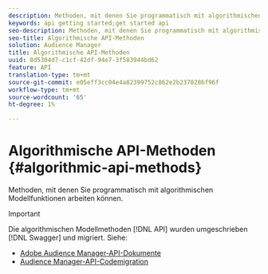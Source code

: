 ```yaml
---
description: Methoden, mit denen Sie programmatisch mit algorithmischen Modellfunktionen arbeiten können.
keywords: api getting started;get started api
seo-description: Methoden, mit denen Sie programmatisch mit algorithmischen Modellfunktionen arbeiten können.
seo-title: Algorithmische API-Methoden
solution: Audience Manager
title: Algorithmische API-Methoden
uuid: 8d5304d7-c1cf-42df-94e7-3f583944bd62
feature: API
translation-type: tm+mt
source-git-commit: e05eff3cc04e4a82399752c862e2b2370286f96f
workflow-type: tm+mt
source-wordcount: '65'
ht-degree: 1%

---
```



# Algorithmische API-Methoden {#algorithmic-api-methods}

Methoden, mit denen Sie programmatisch mit algorithmischen Modellfunktionen arbeiten können.

>[!IMPORTANT]
>
>Die algorithmischen Modellmethoden [!DNL API] wurden umgeschrieben [!DNL Swagger] und migriert. Siehe:
>
>* [Adobe Audience Manager-API-Dokumente](https://bank.demdex.com/portal/swagger/index.html)
>* [Audience Manager-API-Codemigration](../../api/api-swagger-migration.md)